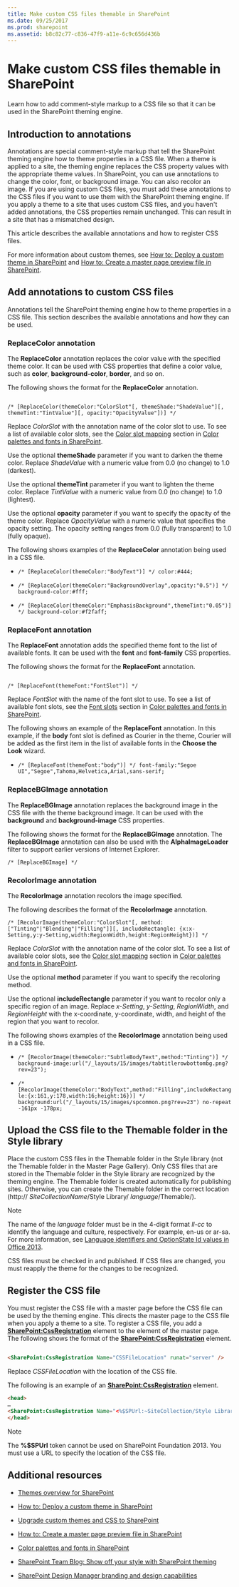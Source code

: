 ```yaml
---
title: Make custom CSS files themable in SharePoint
ms.date: 09/25/2017
ms.prod: sharepoint
ms.assetid: b8c82c77-c836-47f9-a11e-6c9c656d436b
---
```



# Make custom CSS files themable in SharePoint

Learn how to add comment-style markup to a CSS file so that it can be used in the SharePoint theming engine.

## Introduction to annotations
<a name="Intro"> </a>

Annotations are special comment-style markup that tell the SharePoint theming engine how to theme properties in a CSS file. When a theme is applied to a site, the theming engine replaces the CSS property values with the appropriate theme values. In SharePoint, you can use annotations to change the color, font, or background image. You can also recolor an image. If you are using custom CSS files, you must add these annotations to the CSS files if you want to use them with the SharePoint theming engine. If you apply a theme to a site that uses custom CSS files, and you haven't added annotations, the CSS properties remain unchanged. This can result in a site that has a mismatched design.
  
    
    
This article describes the available annotations and how to register CSS files.
  
    
    
For more information about custom themes, see  [How to: Deploy a custom theme in SharePoint](how-to-deploy-a-custom-theme-in-sharepoint.md) and [How to: Create a master page preview file in SharePoint](how-to-create-a-master-page-preview-file-in-sharepoint.md).
  
    
    

## Add annotations to custom CSS files
<a name="annotations"> </a>

Annotations tell the SharePoint theming engine how to theme properties in a CSS file. This section describes the available annotations and how they can be used.
  
    
    

### ReplaceColor annotation
<a name="replaceColor"> </a>

The **ReplaceColor** annotation replaces the color value with the specified theme color. It can be used with CSS properties that define a color value, such as **color**, **background-color**, **border**, and so on.
  
    
    
The following shows the format for the **ReplaceColor** annotation.
  
    
    



```

/* [ReplaceColor(themeColor:"ColorSlot"[, themeShade:"ShadeValue"][, themeTint:"TintValue"][, opacity:"OpacityValue"])] */

```

Replace  _ColorSlot_ with the annotation name of the color slot to use. To see a list of available color slots, see the [Color slot mapping](color-palettes-and-fonts-in-sharepoint.md#colorSlots) section in [Color palettes and fonts in SharePoint](color-palettes-and-fonts-in-sharepoint.md).
  
    
    
Use the optional **themeShade** parameter if you want to darken the theme color. Replace _ShadeValue_ with a numeric value from 0.0 (no change) to 1.0 (darkest).
  
    
    
Use the optional **themeTint** parameter if you want to lighten the theme color. Replace _TintValue_ with a numeric value from 0.0 (no change) to 1.0 (lightest).
  
    
    
Use the optional **opacity** parameter if you want to specify the opacity of the theme color. Replace _OpacityValue_ with a numeric value that specifies the opacity setting. The opacity setting ranges from 0.0 (fully transparent) to 1.0 (fully opaque).
  
    
    
The following shows examples of the **ReplaceColor** annotation being used in a CSS file.
  
    
    

-  `/* [ReplaceColor(themeColor:"BodyText")] */ color:#444;`
    
  
-  `/* [ReplaceColor(themeColor:"BackgroundOverlay",opacity:"0.5")] */ background-color:#fff;`
    
  
-  `/* [ReplaceColor(themeColor:"EmphasisBackground",themeTint:"0.05")] */ background-color:#f2faff;`
    
  

### ReplaceFont annotation
<a name="replaceFont"> </a>

The **ReplaceFont** annotation adds the specified theme font to the list of available fonts. It can be used with the **font** and **font-family** CSS properties.
  
    
    
The following shows the format for the **ReplaceFont** annotation.
  
    
    



```

/* [ReplaceFont(themeFont:"FontSlot")] */
```

Replace  _FontSlot_ with the name of the font slot to use. To see a list of available font slots, see the [Font slots](color-palettes-and-fonts-in-sharepoint.md#fontSlot) section in [Color palettes and fonts in SharePoint](color-palettes-and-fonts-in-sharepoint.md).
  
    
    
The following shows an example of the **ReplaceFont** annotation. In this example, if the **body** font slot is defined as Courier in the theme, Courier will be added as the first item in the list of available fonts in the **Choose the Look** wizard.
  
    
    

-  `/* [ReplaceFont(themeFont:"body")] */ font-family:"Segoe UI","Segoe",Tahoma,Helvetica,Arial,sans-serif;`
    
  

### ReplaceBGImage annotation
<a name="replaceBGimage"> </a>

The **ReplaceBGImage** annotation replaces the background image in the CSS file with the theme background image. It can be used with the **background** and **background-image** CSS properties.
  
    
    
The following shows the format for the **ReplaceBGImage** annotation. The **ReplaceBGImage** annotation can also be used with the **AlphaImageLoader** filter to support earlier versions of Internet Explorer.
  
    
    



```
/* [ReplaceBGImage] */
```


### RecolorImage annotation
<a name="replaceBGimage"> </a>

The **RecolorImage** annotation recolors the image specified.
  
    
    
The following describes the format of the **RecolorImage** annotation.
  
    
    



```
/* [RecolorImage(themeColor:"ColorSlot"[, method:["Tinting"|"Blending"|"Filling"]][, includeRectangle: {x:x-Setting,y:y-Setting,width:RegionWidth,height:RegionHeight})] */

```

Replace  _ColorSlot_ with the annotation name of the color slot. To see a list of available color slots, see the [Color slot mapping](color-palettes-and-fonts-in-sharepoint.md#colorSlots) section in [Color palettes and fonts in SharePoint](color-palettes-and-fonts-in-sharepoint.md).
  
    
    
Use the optional **method** parameter if you want to specify the recoloring method.
  
    
    
Use the optional **includeRectangle** parameter if you want to recolor only a specific region of an image. Replace _x-Setting_,  _y-Setting_,  _RegionWidth_, and  _RegionHeight_ with the x-coordinate, y-coordinate, width, and height of the region that you want to recolor.
  
    
    
The following shows examples of the **RecolorImage** annotation being used in a CSS file.
  
    
    

-  `/* [RecolorImage(themeColor:"SubtleBodyText",method:"Tinting")] */ background-image:url("/_layouts/15/images/tabtitlerowbottombg.png?rev=23");`
    
  
-  `/* [RecolorImage(themeColor:"BodyText",method:"Filling",includeRectangle:{x:161,y:178,width:16;height:16})] */ background:url("/_layouts/15/images/spcommon.png?rev=23") no-repeat -161px -178px;`
    
  

## Upload the CSS file to the Themable folder in the Style library
<a name="uploadCSS"> </a>

Place the custom CSS files in the Themable folder in the Style library (not the Themable folder in the Master Page Gallery). Only CSS files that are stored in the Themable folder in the Style library are recognized by the theming engine. The Themable folder is created automatically for publishing sites. Otherwise, you can create the Themable folder in the correct location (http://  _SiteCollectionName_/Style Library/ _language_/Themable/).
  
> [!NOTE]
> The name of the  _language_ folder must be in the 4-digit format _ll-cc_ to identify the language and culture, respectively. For example, en-us or ar-sa. For more information, see [Language identifiers and OptionState Id values in Office 2013](http://technet.microsoft.com/en-us/library/cc179219.aspx). 
  
    
    

CSS files must be checked in and published. If CSS files are changed, you must reapply the theme for the changes to be recognized.
  
    
    

## Register the CSS file
<a name="registerCSS"> </a>

You must register the CSS file with a master page before the CSS file can be used by the theming engine. This directs the master page to the CSS file when you apply a theme to a site. To register a CSS file, you add a **<SharePoint:CssRegistration>** element to the **<head>** element of the master page. The following shows the format of the **<SharePoint:CssRegistration>** element.
  
    
    

```HTML

<SharePoint:CssRegistration Name="CSSFileLocation" runat="server" />
```

Replace  _CSSFileLocation_ with the location of the CSS file.
  
    
    
The following is an example of an **<SharePoint:CssRegistration>** element.
  
    
    



```HTML
<head>
…
<SharePoint:CssRegistration Name="<%$SPUrl:~SiteCollection/Style Library/~language/Themable/MyCustomFile.css%>" runat="server" />
</head>
```

> [!NOTE]
> The **%$SPUrl** token cannot be used on SharePoint Foundation 2013. You must use a URL to specify the location of the CSS file.
  
    
    


## Additional resources
<a name="addresources"> </a>


-  [Themes overview for SharePoint](themes-overview-for-sharepoint.md)
    
  
-  [How to: Deploy a custom theme in SharePoint](how-to-deploy-a-custom-theme-in-sharepoint.md)
    
  
-  [Upgrade custom themes and CSS to SharePoint](upgrade-custom-themes-and-css-to-sharepoint.md)
    
  
-  [How to: Create a master page preview file in SharePoint](how-to-create-a-master-page-preview-file-in-sharepoint.md)
    
  
-  [Color palettes and fonts in SharePoint](color-palettes-and-fonts-in-sharepoint.md)
    
  
-  [SharePoint Team Blog: Show off your style with SharePoint theming](http://blogs.office.com/b/sharepoint/archive/2012/10/29/show-off-your-style-with-sharepoint-theming.aspx)
    
  
-  [SharePoint Design Manager branding and design capabilities](sharepoint-design-manager-branding-and-design-capabilities.md)
    
  


